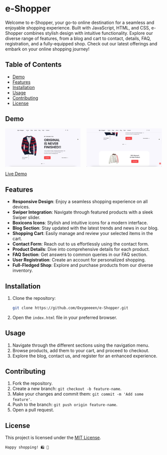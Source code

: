 # e-Shopper

Welcome to e-Shopper, your go-to online destination for a seamless and enjoyable shopping experience. Built with JavaScript, HTML, and CSS, e-Shopper combines stylish design with intuitive functionality. Explore our diverse range of features, from a blog and cart to contact, details, FAQ, registration, and a fully-equipped shop. Check out our latest offerings and embark on your online shopping journey!

## Table of Contents

- [Demo](#demo)
- [Features](#features)
- [Installation](#installation)
- [Usage](#usage)
- [Contributing](#contributing)
- [License](#license)

## Demo

<div style="display: flex; justify-content: space-between; margin-bottom: 10px">
  <img src="assets/img/Screenshot-1.png" alt="Screenshot 1" width="48%">
  <img src="assets/img/Screenshot-2.png" alt="Screenshot 2" width="48%">
</div>

[Live Demo](https://e-shoppar.netlify.app)

## Features

- **Responsive Design**: Enjoy a seamless shopping experience on all devices.
- **Swiper Integration**: Navigate through featured products with a sleek Swiper slider.
- **Boxicons Icons**: Stylish and intuitive icons for a modern interface.
- **Blog Section**: Stay updated with the latest trends and news in our blog.
- **Shopping Cart**: Easily manage and review your selected items in the cart.
- **Contact Form**: Reach out to us effortlessly using the contact form.
- **Product Details**: Dive into comprehensive details for each product.
- **FAQ Section**: Get answers to common queries in our FAQ section.
- **User Registration**: Create an account for personalized shopping.
- **Full-Fledged Shop**: Explore and purchase products from our diverse inventory.

## Installation

1. Clone the repository:

   ```bash
   git clone https://github.com/Oxygeeeen/e-Shopper.git
   ```

2. Open the `index.html` file in your preferred browser.

## Usage

1. Navigate through the different sections using the navigation menu.
2. Browse products, add them to your cart, and proceed to checkout.
3. Explore the blog, contact us, and register for an enhanced experience.

## Contributing

1. Fork the repository.
2. Create a new branch: `git checkout -b feature-name`.
3. Make your changes and commit them: `git commit -m 'Add some feature'`.
4. Push to the branch: `git push origin feature-name`.
5. Open a pull request.

## License

This project is licensed under the [MIT License](https://opensource.org/licenses/MIT). 
```
Happy shopping! 🛍️ 🎈
```